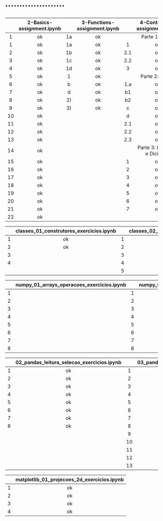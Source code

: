 # .....................
## 
|    | 2-Basics-assignment.ipynb|    | 3-Functions-assignment.ipynb |    | 4-Containers-assignment.ipynb|
|:-: | :-----------------------:|:-: |:----------------------------:|:-: |:----------------------------:|
| 1  | ok                       | 1a | ok                           |    | Parte 1: Listas              |
| 1  | ok                       | 1a | ok                           | 1  | ok                           |
| 2  | ok                       | 1b | ok                           | 2.1| ok                           |
| 3  | ok                       | 1c | ok                           | 2.2| ok                           |
| 4  | ok                       | 1d | ok                           | 3  | ok                           |
| 5  | ok                       | 1  | ok                           |    |  Parte 2: Tuplas             |
| 6  | ok                       | b  | ok                           | 1.a| ok                           |
| 7  | ok                       | d  | ok                           | b1 | ok                           |
| 8  | ok                       | 2) | ok                           | b2 | ok                           |
| 9  | ok                       | 3) | ok                           | c  | ok                           |
| 10 | ok                       |    |                              | d  | ok                           |
| 11 | ok                       |    |                              | 2.1| ok                           |
| 12 | ok                       |    |                              | 2.2| ok                           |
| 13 | ok                       |    |                              | 2.3| ok                           |
| 14 | ok                       |    |                              |    |  Parte 3: Lambdas e Dicionári|
| 15 | ok                       |    |                              | 1  | ok                           |
| 16 | ok                       |    |                              | 2  | ok                           |
| 17 | ok                       |    |                              | 3  | ok                           |
| 18 | ok                       |    |                              | 4  | ok                           |
| 19 | ok                       |    |                              | 5  | ok                           |
| 20 | ok                       |    |                              | 6  | ok                           |
| 21 | ok                       |    |                              | 7  | ok                           |
| 22 | ok                       |    |                              |    |                              |

|    | classes_01_construtores_exercicios.ipynb |    |classes_02_métodos_exercicios.ipynb |
|:-: |:----------------------------------------:|:-: |:----------------------------------:|
| 1  |  ok                                      | 1  |  ok                                |
| 2  |  ok                                      | 2  |  ok                                |
| 3  |                                          | 3  |  ok                                |
| 4  |                                          | 4  |                                    |
|    |                                          | 5  |                                    |

|    | numpy_01_arrays_operacoes_exercicios.ipynb |    |numpy_02_algebra_linear_exercicios.ipynb |
|:-: |:------------------------------------------:|:-: |:---------------------------------------:|
| 1  |                                            | 1  | ok                                      |
| 2  |                                            | 2  | ok                                      |
| 3  |                                            | 3  | ok                                      |
| 4  |                                            | 4  | ok                                      |
| 5  |                                            | 5  | ok                                      |
| 6  |                                            | 6  |                                         |
| 7  |                                            | 7  |                                         |
| 8  |                                            | 8  |                                         |

|   | 02_pandas_leitura_selecao_exercicios.ipynb |    |03_pandas_bd_exercicios.ipynb|
|:-:|:------------------------------------------:|:-: |:---------------------------:|
| 1 | ok                                         | 1  | ok                          |
| 2 | ok                                         | 2  | ok                          |
| 3 | ok                                         | 3  | ok                          |
| 4 | ok                                         | 4  | ok                          |
| 5 | ok                                         | 5  | ok                          |
| 6 | ok                                         | 6  | ok                          |
| 7 | ok                                         | 7  | ok                          |
| 8 | ok                                         | 8  | ok                          |
|   |                                            | 9  | ok                          |
|   |                                            | 10 | ok                          |
|   |                                            | 11 | ok                          |
|   |                                            | 12 | ok                          |
|   |                                            | 13 | ok                          |

|   |matplotlib_01_projecoes_2d_exercicios.ipynb |
|:-:|:------------------------------------------:|
| 1 | ok                                         |
| 2 | ok                                         |
| 3 | ok                                        |
| 4 | ok                                         |

